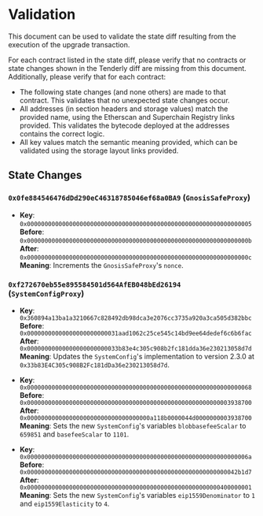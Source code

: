 # Validation

This document can be used to validate the state diff resulting from the execution of the upgrade
transaction.

For each contract listed in the state diff, please verify that no contracts or state changes shown in the Tenderly diff are missing from this document. Additionally, please verify that for each contract:

- The following state changes (and none others) are made to that contract. This validates that no unexpected state changes occur.
- All addresses (in section headers and storage values) match the provided name, using the Etherscan and Superchain Registry links provided. This validates the bytecode deployed at the addresses contains the correct logic.
- All key values match the semantic meaning provided, which can be validated using the storage layout links provided.

## State Changes

### `0x0fe884546476dDd290eC46318785046ef68a0BA9` (`GnosisSafeProxy`)

- **Key**: `0x0000000000000000000000000000000000000000000000000000000000000005`
  **Before**: `0x000000000000000000000000000000000000000000000000000000000000000b`
  **After**: `0x000000000000000000000000000000000000000000000000000000000000000c`
  **Meaning**: Increments the `GnosisSafeProxy`'s `nonce`.

### `0xf272670eb55e895584501d564AfEB048bEd26194` (`SystemConfigProxy`)

- **Key**: `0x360894a13ba1a3210667c828492db98dca3e2076cc3735a920a3ca505d382bbc`
  **Before**: `0x00000000000000000000000031aad1062c25ce545c14bd9ee64dedef6c6b6fac`
  **After**:  `0x00000000000000000000000033b83e4c305c908b2fc181dda36e230213058d7d`
  **Meaning**: Updates the `SystemConfig`'s implementation to version 2.3.0 at `0x33b83E4C305c908B2Fc181dDa36e230213058d7d`.

- **Key**: `0x0000000000000000000000000000000000000000000000000000000000000068`
  **Before**: `0x0000000000000000000000000000000000000000000000000000000003938700`
  **After**: `0x00000000000000000000000000000000000a118b0000044d0000000003938700`
  **Meaning**: Sets the new `SystemConfig`'s variables `blobbasefeeScalar` to `659851` and `basefeeScalar` to `1101`.

- **Key**: `0x000000000000000000000000000000000000000000000000000000000000006a`
  **Before**: `0x000000000000000000000000000000000000000000000000000000000042b1d7`
  **After**: `0x0000000000000000000000000000000000000000000000000000000400000001`
  **Meaning**: Sets the new `SystemConfig`'s variables `eip1559Denominator` to `1` and `eip1559Elasticity` to `4`.